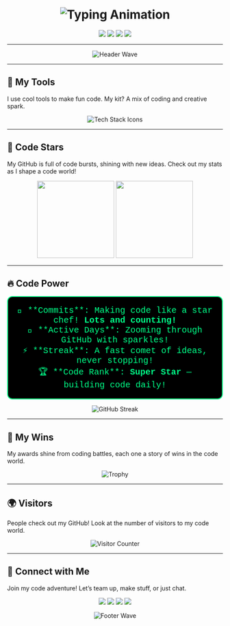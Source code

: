 <h1 align="center">
  <img src="https://readme-typing-svg.demolab.com?font=Orbitron&size=34&duration=3000&pause=600&color=00FF88&vCenter=true&width=480&lines=%F0%9F%9A%80+Hi%2C+I'm+Raghav!;Code+Wizard;Building+Cool+Stuff" alt="Typing Animation" />
</h1>

<p align="center">
  <a href="https://raghavpanthi.com.np"><img src="https://img.shields.io/badge/Portfolio-%23000000.svg?style=for-the-badge&logo=react&logoColor=00FF88&labelColor=000000"/></a>
  <a href="https://www.linkedin.com/in/raghav-vian-panthi/"><img src="https://img.shields.io/badge/LinkedIn-%230077B5.svg?style=for-the-badge&logo=linkedin&logoColor=00FF88&labelColor=000000"/></a>
  <a href="https://leetcode.com/Mrcoderv/"><img src="https://img.shields.io/badge/LeetCode-%23FFA116.svg?style=for-the-badge&logo=leetcode&logoColor=00FF88&labelColor=000000"/></a>
  <a href="https://share.streamlit.io/user/mrcoderv"><img src="https://img.shields.io/badge/Streamlit-App-%23FF4B4B.svg?style=for-the-badge&logo=streamlit&logoColor=00FF88&labelColor=000000"/></a>
</p>

---

<p align="center">
  <img src="https://capsule-render.vercel.app/api?type=wave&color=gradient&gradientColors=00FF88,FF00CC,00FFFF&height=150§ion=header&text=Welcome%20to%20my%20GitHub!&fontSize=42&fontAlignY=35&desc=🌌%20Code+%7C%20Fun+%7C%20Create&descAlignY=65&animation=twirl" alt="Header Wave"/>
</p>

---

## 🌟 **My Tools**

I use cool tools to make fun code. My kit? A mix of coding and creative spark.

<p align="center">
  <img src="https://skillicons.dev/icons?i=python,js,java,c,wordpress,jupyter,react,nodejs,docker,git,flask,aws,html,css,mysql" alt="Tech Stack Icons" />
</p>

---

## 🌌 **Code Stars**

My GitHub is full of code bursts, shining with new ideas. Check out my stats as I shape a code world!

<p align="center">
  <img height="180em" src="https://github-readme-stats.vercel.app/api?username=Mrcoderv&show_icons=true&theme=radical&include_all_commits=true&count_private=true&border_radius=15&border_color=00FF88&bg_color=000000"/>
  <img height="180em" src="https://github-readme-stats.vercel.app/api/top-langs/?username=Mrcoderv&layout=compact&theme=radical&border_radius=15&border_color=00FF88&bg_color=000000"/>
</p>

---

## 🔥 **Code Power**

<p align="center" style="background-color: #000000; padding: 20px; border-radius: 12px; border: 2px solid #00FF88;">
  <span style="color: #00FF88; font-family: 'Courier New', Courier, monospace; font-size: 20px;">
    💾 **Commits**: Making code like a star chef! <b>Lots and counting!</b><br>
    🌌 **Active Days**: Zooming through GitHub with sparkles!<br>
    ⚡ **Streak**: A fast comet of ideas, never stopping!<br>
    🏆 **Code Rank**: <b>Super Star</b> — building code daily!
  </span>
</p>

<p align="center">
  <img 
    src="https://github-readme-streak-stats.herokuapp.com/?user=Mrcoderv&theme=radical&border_radius=12&border=00FF88&background=000000" 
    alt="GitHub Streak" 
  />
</p>


---

## 🏅 **My Wins**

My awards shine from coding battles, each one a story of wins in the code world.

<p align="center">
  <img src="https://github-profile-trophy.vercel.app/?username=Mrcoderv&theme=radical&margin-w=15&margin-h=15&row=2&column=4&no-bg=true" alt="Trophy"/>
</p>

---

## 🌍 **Visitors**

People check out my GitHub! Look at the number of visitors to my code world.

<p align="center">
  <img src="https://komarev.com/ghpvc/?username=Mrcoderv&label=Cosmic+Voyagers&color=00FF88&style=for-the-badge" alt="Visitor Counter"/>
</p>

---

## 🤝 **Connect with Me**

Join my code adventure! Let’s team up, make stuff, or just chat.

<p align="center">
  <a href="mailto:Raghavap.339@gmail.com"><img src="https://img.shields.io/badge/Gmail-%23D14836.svg?style=for-the-badge&logo=gmail&logoColor=00FF88&labelColor=000000"/></a>
  <a href="https://www.instagram.com/raghavavian/"><img src="https://img.shields.io/badge/Instagram-%23E4405F.svg?style=for-the-badge&logo=instagram&logoColor=00FF88&labelColor=000000"/></a>
  <a href="https://discord.com/users/raghavog"><img src="https://img.shields.io/badge/Discord-%237289DA.svg?style=for-the-badge&logo=discord&logoColor=00FF88&labelColor=000000"/></a>
  <a href="https://www.youtube.com/@RaghavVian"><img src="https://img.shields.io/badge/YouTube-%23FF0000.svg?style=for-the-badge&logo=youtube&logoColor=00FF88&labelColor=000000"/></a>
</p>

<p align="center">
  <img src="https://capsule-render.vercel.app/api?type=wave&color=gradient&gradientColors=FF00CC,00FF88,00FFFF&height=130§ion=footer&animation=twirl" alt="Footer Wave"/>
</p>

